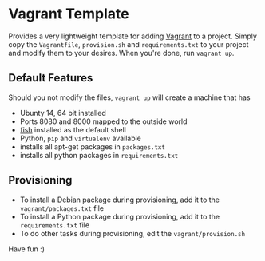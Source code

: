 # Vagrant Template

Provides a very lightweight template for adding [Vagrant](http://vagrantup.com) to a project. Simply copy the `Vagrantfile`,
`provision.sh` and `requirements.txt` to your project and modify them to your desires. When you're done, run `vagrant up`.

## Default Features

Should you not modify the files, `vagrant up` will create a machine that has

- Ubunty 14, 64 bit installed
- Ports 8080 and 8000 mapped to the outside world
- [fish](http://fishshell.com) installed as the default shell
- Python, `pip` and `virtualenv` available
- installs all apt-get packages in `packages.txt`
- installs all python packages in `requirements.txt`

## Provisioning

- To install a Debian package during provisioning, add it to the `vagrant/packages.txt` file
- To install a Python package during provisioning, add it to the `requirements.txt` file
- To do other tasks during provisioning, edit the `vagrant/provision.sh` 

Have fun :)
